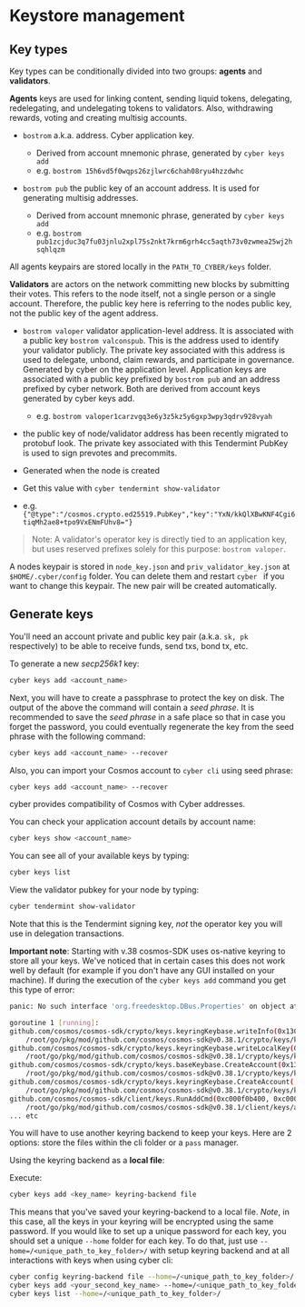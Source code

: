 # Keystore management

## Key types

Key types can be conditionally divided into two groups: **agents** and **validators**.

**Agents** keys are used for linking content, sending liquid tokens, delegating, redelegating, and undelegating tokens to validators. Also, withdrawing rewards, voting and creating multisig accounts.

- `bostrom` a.k.a. address. Cyber application key.
  - Derived from account mnemonic phrase, generated by `cyber keys add`
  - e.g. `bostrom 15h6vd5f0wqps26zjlwrc6chah08ryu4hzzdwhc`

- `bostrom pub` the public key of an account address. It is used for generating multisig addresses.  
  - Derived from account mnemonic phrase, generated by `cyber keys add`
  - e.g. `bostrom pub1zcjduc3q7fu03jnlu2xpl75s2nkt7krm6grh4cc5aqth73v0zwmea25wj2hsqhlqzm`

All agents keypairs are stored locally in the `PATH_TO_CYBER/keys` folder. 

**Validators** are actors on the network committing new blocks by submitting their votes. This refers to the node itself, not a single person or a single account. Therefore, the public key here is referring to the nodes public key, not the public key of the agent address.

- `bostrom valoper` validator application-level address. It is associated with a public key `bostrom valconspub`. This is the address used to identify your validator publicly. The private key associated with this address is used to delegate, unbond, claim rewards, and participate in governance. Generated by cyber on the application level. Application keys are associated with a public key prefixed by `bostrom pub` and an address prefixed by cyber  network. Both are derived from account keys generated by cyber keys add. 
  - e.g. `bostrom valoper1carzvgq3e6y3z5kz5y6gxp3wpy3qdrv928vyah`

-  the public key of node/validator address has been recently migrated to protobuf look. The private key associated with this Tendermint PubKey is used to sign prevotes and precommits.
  - Generated when the node is created
  - Get this value with `cyber tendermint show-validator`
  - e.g. `{"@type":"/cosmos.crypto.ed25519.PubKey","key":"YxN/kkQlXBwKNF4Cgi6tiqMh2ae8+tpo9VxENmFUhv8="}`

> Note: A validator's operator key is directly tied to an application key, but uses reserved prefixes solely for this purpose: `bostrom valoper`.

A nodes keypair is stored in `node_key.json` and `priv_validator_key.json` at `$HOME/.cyber/config` folder. You can delete them and restart `cyber ` if you want to change this keypair. The new pair will be created automatically.

## Generate keys

You'll need an account private and public key pair \(a.k.a. `sk, pk` respectively\) to be able to receive funds, send txs, bond tx, etc.

To generate a new _secp256k1_ key:

```bash
cyber keys add <account_name>
```

Next, you will have to create a passphrase to protect the key on disk. The output of the above
the command will contain a _seed phrase_. It is recommended to save the _seed phrase_ in a safe
place so that in case you forget the password, you could eventually regenerate the key from
the seed phrase with the following command:

```bash
cyber keys add <account_name> --recover
```

Also, you can import your Cosmos account to `cyber cli` using seed phrase:

```bash
cyber keys add <account_name> --recover 
```

cyber provides compatibility of Cosmos with Cyber addresses.

You can check your application account details by account name:

```bash
cyber keys show <account_name>
```

You can see all of your available keys by typing:

```bash
cyber keys list
```

View the validator pubkey for your node by typing:

```bash
cyber tendermint show-validator
```

Note that this is the Tendermint signing key, _not_ the operator key you will use in delegation transactions.


**Important note**: Starting with v.38 cosmos-SDK uses os-native keyring to store all your keys. We've noticed that in certain cases this does not work well by default (for example if you don't have any GUI installed on your machine). If during the execution of the `cyber keys add` command you get this type of error:

```bash
panic: No such interface 'org.freedesktop.DBus.Properties' on object at path /

goroutine 1 [running]:
github.com/cosmos/cosmos-sdk/crypto/keys.keyringKeybase.writeInfo(0x1307a18, 0x1307a10, 0xc000b37160, 0x1, 0x1, 0xc000b37170, 0x1, 0x1, 0x147a6c0, 0xc000f1c780, ...)
    /root/go/pkg/mod/github.com/cosmos/cosmos-sdk@v0.38.1/crypto/keys/keyring.go:479 +0x38c
github.com/cosmos/cosmos-sdk/crypto/keys.keyringKeybase.writeLocalKey(0x1307a18, 0x1307a10, 0xc000b37160, 0x1, 0x1, 0xc000b37170, 0x1, 0x1, 0x147a6c0, 0xc000f1c780, ...)
    /root/go/pkg/mod/github.com/cosmos/cosmos-sdk@v0.38.1/crypto/keys/keyring.go:465 +0x189
github.com/cosmos/cosmos-sdk/crypto/keys.baseKeybase.CreateAccount(0x1307a18, 0x1307a10, 0xc000b37160, 0x1, 0x1, 0xc000b37170, 0x1, 0x1, 0x146aa00, 0xc000b15630, ...)
    /root/go/pkg/mod/github.com/cosmos/cosmos-sdk@v0.38.1/crypto/keys/keybase_base.go:171 +0x192
github.com/cosmos/cosmos-sdk/crypto/keys.keyringKeybase.CreateAccount(...)
    /root/go/pkg/mod/github.com/cosmos/cosmos-sdk@v0.38.1/crypto/keys/keyring.go:107
github.com/cosmos/cosmos-sdk/client/keys.RunAddCmd(0xc000f0b400, 0xc000f125f0, 0x1, 0x1, 0x148dcc0, 0xc000aca550, 0xc000ea75c0, 0xc000ae1c08, 0x5e93b7)
    /root/go/pkg/mod/github.com/cosmos/cosmos-sdk@v0.38.1/client/keys/add.go:273 +0xa8b
... etc
```

You will have to use another keyring backend to keep your keys. Here are 2 options: store the files within the cli folder or a `pass` manager.

Using the keyring backend as a **local file**:

Execute:

```bash
cyber keys add <key_name> keyring-backend file
```

This means that you've saved your keyring-backend to a local file. *Note*, in this case, all the keys in your keyring will be encrypted using the same password. If you would like to set up a unique password for each key, you should set a unique `--home` folder for each key. To do that, just use `--home=/<unique_path_to_key_folder>/` with setup keyring backend and at all interactions with keys when using cyber cli:

```bash
cyber config keyring-backend file --home=/<unique_path_to_key_folder>/
cyber keys add <your_second_key_name> --home=/<unique_path_to_key_folder>/
cyber keys list --home=/<unique_path_to_key_folder>/
```
